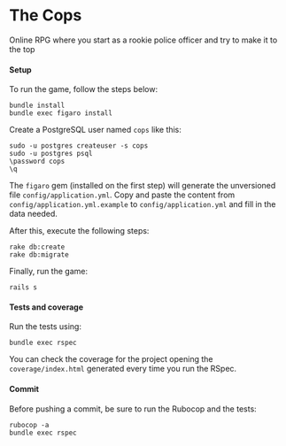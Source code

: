 # The Cops
Online RPG where you start as a rookie police officer and try to make it to the top

#### Setup
To run the game, follow the steps below:
```shell
bundle install
bundle exec figaro install
```
Create a PostgreSQL user named `cops` like this:
```shell
sudo -u postgres createuser -s cops
sudo -u postgres psql
\password cops
\q
```
The `figaro` gem (installed on the first step) will generate the unversioned file `config/application.yml`. Copy and paste the content from `config/application.yml.example` to `config/application.yml` and fill in the data needed.

After this, execute the following steps:
```shell
rake db:create
rake db:migrate
```
Finally, run the game:
```shell
rails s
```

#### Tests and coverage
Run the tests using:
```shell
bundle exec rspec
```
You can check the coverage for the project opening the `coverage/index.html` generated every time you run the RSpec.

#### Commit
Before pushing a commit, be sure to run the Rubocop and the tests:
```shell
rubocop -a
bundle exec rspec
```